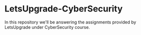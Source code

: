 # LetsUpgrade-CyberSecurity
In this repository we'll be answering the assignments provided by LetsUpgrade under CyberSecurity course.
